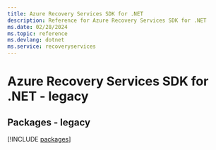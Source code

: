 ```yaml
---
title: Azure Recovery Services SDK for .NET
description: Reference for Azure Recovery Services SDK for .NET
ms.date: 02/28/2024
ms.topic: reference
ms.devlang: dotnet
ms.service: recoveryservices
---
```

# Azure Recovery Services SDK for .NET - legacy
## Packages - legacy
[!INCLUDE [packages](recovery-services-index.md)]
